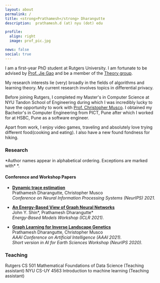 ```yaml
---
layout: about
permalink: /
title: <strong>Prathamesh</strong> Dharangutte
description:  prathamesh.d (at) nyu (dot) edu

profile:
  align: right
  image: prof_pic.jpg

news: false
social: true
---
```


I am a first-year PhD student at Rutgers University. I am fortunate to be advised by [Prof. Jie Gao](https://sites.rutgers.edu/jie-gao/about/) and be a member of the [Theory group](https://theory.cs.rutgers.edu/).

My research interests lie (very) broadly in the fields of algorithms and learning theory. My current research involves topics in differential privacy.

Before joining Rutgers, I completed my Master's in Computer Science at NYU Tandon School of Engineering during which I was incredibly lucky to have the opportunity to work with [Prof. Christopher Musco](https://www.chrismusco.com/). I obtained my Bachelor's in Computer Engineering from PICT, Pune after which I worked for at HSBC, Pune as a software engineer.

Apart from work, I enjoy video games, traveling and absolutely love trying different food(cooking and eating). I also have a new found fondness for hiking.

<h3>Research</h3>
*Author names appear in alphabetical ordering. Exceptions are marked with* *.   <br/>


<h4>Conference and Workshop Papers</h4>

+ [**Dynamic trace estimation**](https://prathameshtd.github.io/assets/pdf/dynamic_trace.pdf) <br/>
Prathamesh Dharangutte, Christopher Musco <br/>
*Conference on Neural Information Processing Systems (NeurIPS) 2021.* <br/>

+ [**An Energy-Based View of Graph Neural Networks**](https://arxiv.org/abs/2104.13492) <br/>
John Y. Shin\*, Prathamesh Dharangutte\*  <br/>
*Energy-Based Models Workshop (ICLR 2021).* <br/>


+ [**Graph Learning for Inverse Landscape Genetics**](https://arxiv.org/abs/2006.12334) <br/>
Prathamesh Dharangutte, Christopher Musco <br/>
*AAAI Conference on Artificial Intelligence (AAAI 2021).* <br/>
*Short version in AI for Earth Sciences Workshop (NeurIPS 2020).*<br/>


<h3>Teaching</h3>
Rutgers CS 501 Mathematical Foundations of Data Science (Teaching assistant)
NYU CS-UY 4563 Introduction to machine learning (Teaching assistant)
